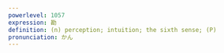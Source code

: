 ```yaml
---
powerlevel: 1057
expression: 勘
definition: (n) perception; intuition; the sixth sense; (P)
pronunciation: かん
---
```

